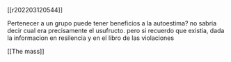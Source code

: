[[r202203120544]]

Pertenecer a un grupo puede tener beneficios a la autoestima? no sabria decir cual era precisamente el usufructo. pero si recuerdo que existia, dada la informacion en resilencia y en el libro de las violaciones

[[The mass]]
